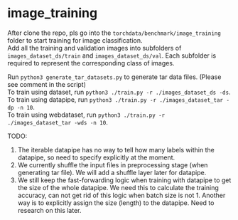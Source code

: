 # image_training

After clone the repo, pls go into the `torchdata/benchmark/image_training` folder to start training for image classification. <br>
Add all the training and validation images into subfolders of `images_dataset_ds/train` and `images_dataset_ds/val`. Each subfolder is required to represent the corresponding class of images.

Run `python3 generate_tar_datasets.py` to generate tar data files. (Please see comment in the script) <br>
To train using dataset, run `python3 ./train.py -r ./images_dataset_ds -ds`. <br> 
To train using datapipe, run `python3 ./train.py -r ./images_dataset_tar -dp -n 10`. <br>
To train using webdataset, run `python3 ./train.py -r ./images_dataset_tar -wds -n 10`.

TODO:
1. The iterable datapipe has no way to tell how many labels within the datapipe, so need to specify explicitly at the moment.
2. We currently shuffle the input files in preprocessing stage (when generating tar file). We will add a shuffle layer later for datapipe.
3. We still keep the fast-forwarding logic when training with datapipe to get the size of the whole datapipe. 
   We need this to calculate the training accuracy, can not get rid of this logic when batch size is not 1.
   Another way is to explicitly assign the size (length) to the datapipe. Need to research on this later.
